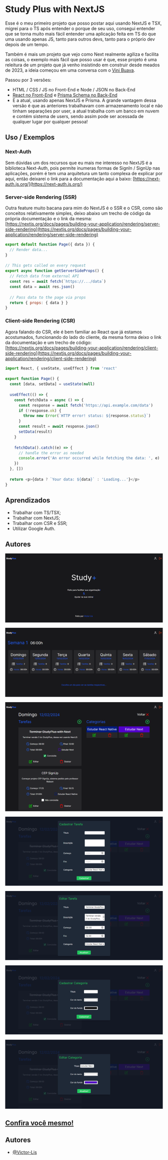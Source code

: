 
# Study Plus with NextJS

Esse é o meu primeiro projeto que posso postar aqui usando NextJS e TSX, migrei para o TS após entender o porque de seu uso, consegui entender que se torna muito mais fácil entender uma aplicação feita em TS do que uma usando apenas JS, tanto para outros devs, tanto para o próprio dev depois de um tempo.

Também é mais um projeto que vejo como Next realmente agiliza e facilita as coisas, o exemplo mais fácil que posso usar é que, esse projeto é uma releitura de um projeto que já venho insistindo em construir desde meados de 2023, a ideia começou em uma conversa com o [Vini Buava](https://github.com/Vinicius-B-Leite).


Passou por 3 versões: 
- HTML / CSS / JS no Front-End e Node / JSON no Back-End
- [React no Front-End](https://github.com/Victor-Lis/StudyPlus-Front-End) e [Prisma Schema no Back-End](https://github.com/Victor-Lis/StudyPlus-Back-End)
- E a atual, usando apenas NextJS e Prisma. A grande vantagem dessa versão é que as anteriores trabalhavam com armazenamento local e não tinham separações por user, a atual trabalha com um banco em nuvem e contém sistema de users, sendo assim pode ser acessada de qualquer lugar por qualquer pessoa!

## Uso / Exemplos

### Next-Auth
Sem dúvidas um dos recursos que eu mais me interesso no NextJS é a biblioteca Next-Auth, pois permite inumeras formas de SignIn / SignUp nas aplicações, porém é tem uma arquitetura um tanto complexa de explicar por aqui, então deixarei o link para a documentação aqui a baixo:
[https://next-auth.js.org/](https://next-auth.js.org/)

### Server-side Rendering (SSR)
Outra feature muito bacana para mim do NextJS é o SSR e o CSR, como são conceitos relativamente simples, deixo abaixo um trecho de código da própria documentação e o link da mesma:
[https://nextjs.org/docs/pages/building-your-application/rendering/server-side-rendering](https://nextjs.org/docs/pages/building-your-application/rendering/server-side-rendering)

```js
export default function Page({ data }) {
  // Render data...
}
 
// This gets called on every request
export async function getServerSideProps() {
  // Fetch data from external API
  const res = await fetch(`https://.../data`)
  const data = await res.json()
 
  // Pass data to the page via props
  return { props: { data } }
}
```

### Client-side Rendering (CSR)
Agora falando do CSR, ele é bem familiar ao React que já estamos acostumados, funcionando do lado do cliente, da mesma forma deixo o link da documentação e um trecho de código:
[https://nextjs.org/docs/pages/building-your-application/rendering/client-side-rendering](https://nextjs.org/docs/pages/building-your-application/rendering/client-side-rendering)

```js
import React, { useState, useEffect } from 'react'
 
export function Page() {
  const [data, setData] = useState(null)
 
  useEffect(() => {
    const fetchData = async () => {
      const response = await fetch('https://api.example.com/data')
      if (!response.ok) {
        throw new Error(`HTTP error! status: ${response.status}`)
      }
      const result = await response.json()
      setData(result)
    }
 
    fetchData().catch((e) => {
      // handle the error as needed
      console.error('An error occurred while fetching the data: ', e)
    })
  }, [])
 
  return <p>{data ? `Your data: ${data}` : 'Loading...'}</p>
}
```

## Aprendizados
- Trabalhar com TS/TSX;
- Trabalhar com NextJS;
- Trabalhar com CSR e SSR;
- Utilizar Google Auth.

## Autores

![Home](https://github.com/Victor-Lis/StudyPlus-with-NextJS/blob/master/public/project-images/StudyPlus.png)

![Semana](https://github.com/Victor-Lis/StudyPlus-with-NextJS/blob/master/public/project-images/Semana.png)

![Dia](https://github.com/Victor-Lis/StudyPlus-with-NextJS/blob/master/public/project-images/Day.png)

![Criar Tarefa](https://github.com/Victor-Lis/StudyPlus-with-NextJS/blob/master/public/project-images/Criar%20Tarefa.png)

![Editar Tarefa](https://github.com/Victor-Lis/StudyPlus-with-NextJS/blob/master/public/project-images/Editar%20Tarefa.png)

![Criar Categoria](https://github.com/Victor-Lis/StudyPlus-with-NextJS/blob/master/public/project-images/Criar%20Categoria.png)

![Editar Categoria](https://github.com/Victor-Lis/StudyPlus-with-NextJS/blob/master/public/project-images/Editar%20Categoria.png)

## [Confira você mesmo!](https://study-plus-by-dev-victor-lis.vercel.app/)

## Autores

- [@Victor-Lis](https://www.github.com/Victor-Lis)

